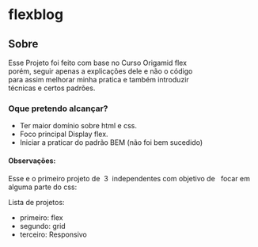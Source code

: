 # flexblog


## Sobre


Esse Projeto  foi  feito  com   base  no  Curso Origamid flex  
porém, seguir   apenas a  explicações  dele  e não  o  código    
para  assim melhorar minha   pratica   e  também introduzir  
técnicas  e  certos padrões.

### Oque pretendo alcançar?

+ Ter maior domínio sobre html e css.
+ Foco principal Display flex.
+ Iniciar a praticar do padrão BEM (não foi bem sucedido)


#### Observações:

Esse e o primeiro projeto de  3  independentes com objetivo de   focar em alguma parte do css:

Lista de projetos:

+ primeiro: flex
+ segundo: grid
+ terceiro: Responsivo
